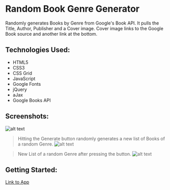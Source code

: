 # **Random Book Genre Generator**
Randomly generates Books by Genre from Google's Book API. It pulls the Title, Author, Publisher and a Cover image. Cover image links to the Google Book source and another link at the bottom.

## Technologies Used:

- HTML5
- CSS3
- CSS Grid
- JavaScript
- Google Fonts
- jQuery
- aJax
- Google Books API

## Screenshots:

![alt text](https://i.imgur.com/ceqpgxl.png)
> Hitting the Generate button randomly generates a new list of Books of a random Genre.
![alt text](https://i.imgur.com/EH8Cr9O.png)

> New List of a random Genre after pressing the button.
![alt text](https://i.imgur.com/1Ym9yB7.png)


## Getting Started:

[Link to App](https://resplendent-semifreddo-3124d4.netlify.app/)